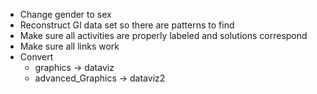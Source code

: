 
- Change gender to sex
- Reconstruct GI data set so there are patterns to find
- Make sure all activities are properly labeled and solutions correspond
- Make sure all links work
- Convert 
  - graphics -> dataviz
  - advanced_Graphics -> dataviz2
  